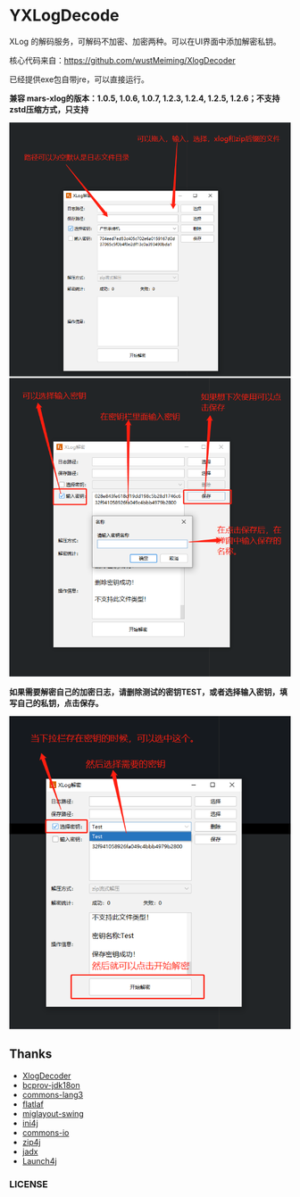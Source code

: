 # YXLogDecode

XLog 的解码服务，可解码不加密、加密两种。可以在UI界面中添加解密私钥。

核心代码来自：https://github.com/wustMeiming/XlogDecoder

已经提供exe包自带jre，可以直接运行。

**兼容 mars-xlog的版本：1.0.5, 1.0.6, 1.0.7, 1.2.3, 1.2.4, 1.2.5, 1.2.6；不支持zstd压缩方式，只支持**

![UI界面一](img/helpOne.jpg)
![UI界面二](img/helpTwo.jpg)

**如果需要解密自己的加密日志，请删除测试的密钥TEST，或者选择输入密钥，填写自己的私钥，点击保存。**

![UI界面三](img/helpThree.jpg)

## Thanks

<ul>
    <li><a href="https://github.com/wustMeiming/XlogDecoder">XlogDecoder</a></li>
    <li><a href="https://www.bouncycastle.org/latest_releases.html">bcprov-jdk18on</a></li>
    <li><a href="https://commons.apache.org/proper/commons-lang/">commons-lang3</a></li>
    <li><a href="https://github.com/JFormDesigner/FlatLaf">flatlaf</a></li>
    <li><a href="http://www.miglayout.com/">miglayout-swing</a></li>
    <li><a href="http://ini4j.sourceforge.net/">ini4j</a></li>
    <li><a href="https://commons.apache.org/proper/commons-io/">commons-io</a></li>
    <li><a href="https://github.com/srikanth-lingala/zip4j">zip4j</a></li>
    <li><a href="https://github.com/skylot/jadx">jadx</a></li>
    <li><a href="http://launch4j.sourceforge.net/">Launch4j</a></li>
</ul>

### LICENSE